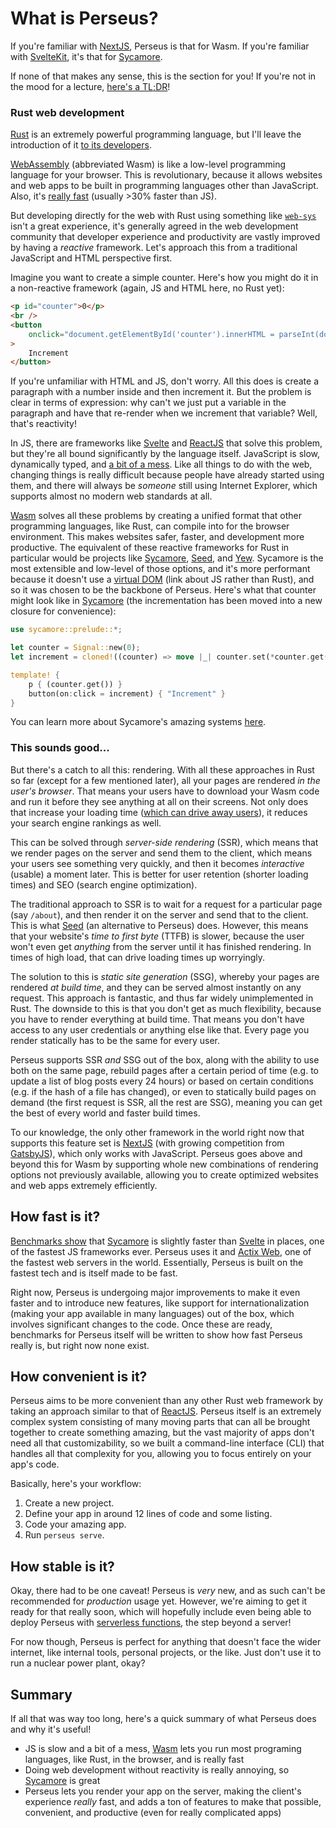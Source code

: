 # What is Perseus?

If you're familiar with [NextJS](https://nextjs.org), Perseus is that for Wasm. If you're familiar with [SvelteKit](https://kit.svelte.dev), it's that for [Sycamore](https://github.com/sycamore-rs/sycamore).

If none of that makes any sense, this is the section for you! If you're not in the mood for a lecture, [here's a TL;DR](#summary)!

### Rust web development

[Rust](https://www.rust-lang.org/) is an extremely powerful programming language, but I'll leave the introduction of it [to its developers](https://www.rust-lang.org/).

[WebAssembly](https://webassembly.org) (abbreviated Wasm) is like a low-level programming language for your browser. This is revolutionary, because it allows websites and web apps to be built in programming languages other than JavaScript. Also, it's [really fast](https://medium.com/@torch2424/webassembly-is-fast-a-real-world-benchmark-of-webassembly-vs-es6-d85a23f8e193) (usually >30% faster than JS).

But developing directly for the web with Rust using something like [`web-sys`](https://docs.rs/web-sys) isn't a great experience, it's generally agreed in the web development community that developer experience and productivity are vastly improved by having a _reactive_ framework. Let's approach this from a traditional JavaScript and HTML perspective first.

Imagine you want to create a simple counter. Here's how you might do it in a non-reactive framework (again, JS and HTML here, no Rust yet):

```html
<p id="counter">0</p>
<br />
<button
    onclick="document.getElementById('counter').innerHTML = parseInt(document.getElementById('counter').innerHTML) + 1"
>
    Increment
</button>
```

If you're unfamiliar with HTML and JS, don't worry. All this does is create a paragraph with a number inside and then increment it. But the problem is clear in terms of expression: why can't we just put a variable in the paragraph and have that re-render when we increment that variable? Well, that's reactivity!

In JS, there are frameworks like [Svelte](https://svelte.dev) and [ReactJS](https://reactjs.org) that solve this problem, but they're all bound significantly by the language itself. JavaScript is slow, dynamically typed, and [a bit of a mess](https://medium.com/netscape/javascript-is-kinda-shit-im-sorry-2e973e36fec4). Like all things to do with the web, changing things is really difficult because people have already started using them, and there will always be _someone_ still using Internet Explorer, which supports almost no modern web standards at all.

[Wasm](https://webassembly.org) solves all these problems by creating a unified format that other programming languages, like Rust, can compile into for the browser environment. This makes websites safer, faster, and development more productive. The equivalent of these reactive frameworks for Rust in particular would be projects like [Sycamore](https://sycamore-rs.netlify.app), [Seed](https://seed-rs.org), and [Yew](https://yew.rs). Sycamore is the most extensible and low-level of those options, and it's more performant because it doesn't use a [virtual DOM](https://svelte.dev/blog/virtual-dom-is-pure-overhead) (link about JS rather than Rust), and so it was chosen to be the backbone of Perseus. Here's what that counter might look like in [Sycamore](https://sycamore-rs.netlify.app) (the incrementation has been moved into a new closure for convenience):

```rust
use sycamore::prelude::*;

let counter = Signal::new(0);
let increment = cloned!((counter) => move |_| counter.set(*counter.get() + 1));

template! {
    p { (counter.get()) }
    button(on:click = increment) { "Increment" }
}
```

You can learn more about Sycamore's amazing systems [here](https://sycamore-rs.netlify.app).

### This sounds good...

But there's a catch to all this: rendering. With all these approaches in Rust so far (except for a few mentioned later), all your pages are rendered _in the user's browser_. That means your users have to download your Wasm code and run it before they see anything at all on their screens. Not only does that increase your loading time ([which can drive away users](https://medium.com/@vikigreen/impact-of-slow-page-load-time-on-website-performance-40d5c9ce568a)), it reduces your search engine rankings as well.

This can be solved through _server-side rendering_ (SSR), which means that we render pages on the server and send them to the client, which means your users see something very quickly, and then it becomes _interactive_ (usable) a moment later. This is better for user retention (shorter loading times) and SEO (search engine optimization).

The traditional approach to SSR is to wait for a request for a particular page (say `/about`), and then render it on the server and send that to the client. This is what [Seed](https://seed-rs.org) (an alternative to Perseus) does. However, this means that your website's _time to first byte_ (TTFB) is slower, because the user won't even get _anything_ from the server until it has finished rendering. In times of high load, that can drive loading times up worryingly.

The solution to this is _static site generation_ (SSG), whereby your pages are rendered _at build time_, and they can be served almost instantly on any request. This approach is fantastic, and thus far widely unimplemented in Rust. The downside to this is that you don't get as much flexibility, because you have to render everything at build time. That means you don't have access to any user credentials or anything else like that. Every page you render statically has to be the same for every user.

Perseus supports SSR _and_ SSG out of the box, along with the ability to use both on the same page, rebuild pages after a certain period of time (e.g. to update a list of blog posts every 24 hours) or based on certain conditions (e.g. if the hash of a file has changed), or even to statically build pages on demand (the first request is SSR, all the rest are SSG), meaning you can get the best of every world and faster build times.

To our knowledge, the only other framework in the world right now that supports this feature set is [NextJS](https://nextjs.org) (with growing competition from [GatsbyJS](https://www.gatsbyjs.com)), which only works with JavaScript. Perseus goes above and beyond this for Wasm by supporting whole new combinations of rendering options not previously available, allowing you to create optimized websites and web apps extremely efficiently.

## How fast is it?

[Benchmarks show](https://rawgit.com/krausest/js-framework-benchmark/master/webdriver-ts-results/table.html) that [Sycamore](https://sycamore-rs.netlify.app) is slightly faster than [Svelte](https://svelte.dev) in places, one of the fastest JS frameworks ever. Perseus uses it and [Actix Web](https://actix.rs), one of the fastest web servers in the world. Essentially, Perseus is built on the fastest tech and is itself made to be fast.

Right now, Perseus is undergoing major improvements to make it even faster and to introduce new features, like support for internationalization (making your app available in many languages) out of the box, which involves significant changes to the code. Once these are ready, benchmarks for Perseus itself will be written to show how fast Perseus really is, but right now none exist.

## How convenient is it?

Perseus aims to be more convenient than any other Rust web framework by taking an approach similar to that of [ReactJS](https://reactjs.org). Perseus itself is an extremely complex system consisting of many moving parts that can all be brought together to create something amazing, but the vast majority of apps don't need all that customizability, so we built a command-line interface (CLI) that handles all that complexity for you, allowing you to focus entirely on your app's code.

Basically, here's your workflow:

1. Create a new project.
2. Define your app in around 12 lines of code and some listing.
3. Code your amazing app.
4. Run `perseus serve`.

## How stable is it?

Okay, there had to be one caveat! Perseus is _very_ new, and as such can't be recommended for _production_ usage yet. However, we're aiming to get it ready for that really soon, which will hopefully include even being able to deploy Perseus with [serverless functions](https://en.wikipedia.org/wiki/Serverless_computing), the step beyond a server!

For now though, Perseus is perfect for anything that doesn't face the wider internet, like internal tools, personal projects, or the like. Just don't use it to run a nuclear power plant, okay?

## Summary

If all that was way too long, here's a quick summary of what Perseus does and why it's useful!

-   JS is slow and a bit of a mess, [Wasm](https://webassembly.org) lets you run most programing languages, like Rust, in the browser, and is really fast
-   Doing web development without reactivity is really annoying, so [Sycamore](https://sycamore-rs.netlify.app) is great
-   Perseus lets you render your app on the server, making the client's experience _really_ fast, and adds a ton of features to make that possible, convenient, and productive (even for really complicated apps)
